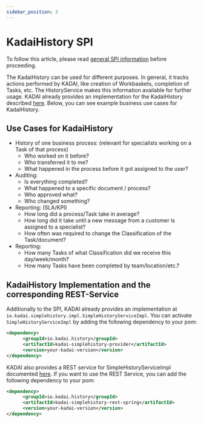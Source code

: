 ```yaml
---
sidebar_position: 3
---
```


# KadaiHistory SPI

To follow this article, please read [general SPI information](howToUseServiceProviderInterfaces.md) before proceeding.

The KadaiHistory can be used for different purposes.
In general, it tracks actions performed by KADAI,
like creation of Workbaskets, completion of Tasks, etc.
The HistoryService makes this information available for further usage.
KADAI already provides an implementation for the KadaiHistory described [here](#kadaihistory-implementation-and-the-corresponding-rest-service).
Below, you can see example business use cases for KadaiHistory.
## Use Cases for KadaiHistory
- History of one business process: (relevant for specialists working on a Task of that process)
    - Who worked on it before?
    - Who transferred it to me?
    - What happened in the process before it got assigned to the user?
- Auditing:
    - Is everything completed?
    - What happened to a specific document / process?
    - Who approved what?
   -  Who changed something?
- Reporting: (SLA/KPI)
    - How long did a process/Task take in average?
    - How long did it take until a new message from a customer is assigned to a specialist?
    - How often was required to change the Classification of the Task/document?
- Reporting:
    - How many Tasks of what Classification did we receive this day/week/month?
    - How many Tasks have been completed by team/location/etc.?


## KadaiHistory Implementation and the corresponding REST-Service

Additionally to the SPI, KADAI already provides an implementation at `io.kadai.simplehistory.impl.SimpleHistoryServiceImpl`. 
You can activate `SimpleHistoryServiceImpl` by adding the following dependency to your pom:

```xml title="pom.xml"
<dependency>
      <groupId>io.kadai.history</groupId>
      <artifactId>kadai-simplehistory-provider</artifactId>
      <version>your-kadai-version</version>
</dependency>
```
KADAI also provides a REST service for SimpleHistoryServiceImpl documented [here](https://kadai-io.azurewebsites.net/kadai/docs/rest/simplehistory-rest-api.html). If you want to use the REST Service, you can add the following dependency to your pom:
```xml title="pom.xml"
<dependency>
      <groupId>io.kadai.history</groupId>
      <artifactId>kadai-simplehistory-rest-spring</artifactId>
      <version>your-kadai-version</version>
</dependency>
```

